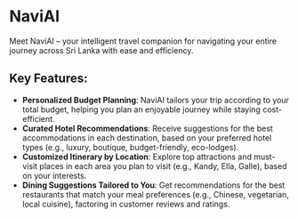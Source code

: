 # NaviAI

Meet NaviAI – your intelligent travel companion for navigating your entire journey across Sri Lanka with ease and efficiency.

## Key Features:
- **Personalized Budget Planning**: NaviAI tailors your trip according to your total budget, helping you plan an enjoyable journey while staying cost-efficient.
- **Curated Hotel Recommendations**: Receive suggestions for the best accommodations in each destination, based on your preferred hotel types (e.g., luxury, boutique, budget-friendly, eco-lodges).
- **Customized Itinerary by Location**: Explore top attractions and must-visit places in each area you plan to visit (e.g., Kandy, Ella, Galle), based on your interests.
- **Dining Suggestions Tailored to You**: Get recommendations for the best restaurants that match your meal preferences (e.g., Chinese, vegetarian, local cuisine), factoring in customer reviews and ratings.
